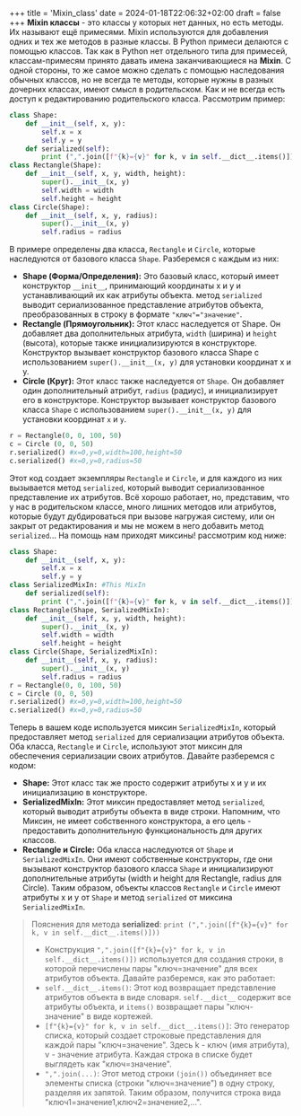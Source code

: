 +++
title = 'Mixin_class'
date = 2024-01-18T22:06:32+02:00
draft = false
+++
**Mixin классы** - это классы у которых нет данных, но есть методы. Их называют ещё примесями. Mixin используются для добавления одних и тех же методов в разные классы.
В Python примеси делаются с помощью классов. Так как в Python нет отдельного типа для примесей, классам-примесям принято давать имена заканчивающиеся на **Mixin**.
С одной стороны, то же самое можно сделать с помощью наследования обычных классов, но не всегда те методы, которые нужны в разных дочерних классах, имеют смысл в родительском. Как и не всегда есть доступ к редактированию родительского класса.
Рассмотрим пример:
```python
class Shape:
    def __init__(self, x, y):
        self.x = x
        self.y = y
    def serialized(self):
        print (",".join([f"{k}={v}" for k, v in self.__dict__.items()]))
class Rectangle(Shape):
    def __init__(self, x, y, width, height):
        super().__init__(x, y)
        self.width = width
        self.height = height
class Circle(Shape):
    def __init__(self, x, y, radius):
        super().__init__(x, y)
        self.radius = radius
```
В примере определены два класса, `Rectangle` и `Circle`, которые наследуются от базового класса `Shape`. Разберемся с каждым из них:
* **Shape (Форма/Определения):**
Это базовый класс, который имеет конструктор `__init__`, принимающий координаты x и y и устанавливающий их как атрибуты объекта.
метод `serialized` выводит сериализованное представление атрибутов объекта, преобразованных в строку в формате `"ключ"="значение"`.
* **Rectangle (Прямоугольник):**
Этот класс наследуется от Shape. Он добавляет два дополнительных атрибута, `width` (ширина) и `height` (высота), которые также инициализируются в конструкторе.
Конструктор вызывает конструктор базового класса Shape с использованием `super().__init__(x, y)` для установки координат x и y.
* **Circle (Круг):**
Этот класс также наследуется от `Shape`. Он добавляет один дополнительный атрибут, `radius` (радиус), и инициализирует его в конструкторе.
Конструктор вызывает конструктор базового класса `Shape` с использованием `super().__init__(x, y)` для установки координат `x` и `y`.
```python
r = Rectangle(0, 0, 100, 50)
c = Circle (0, 0, 50)
r.serialized() #x=0,y=0,width=100,height=50
c.serialized() #x=0,y=0,radius=50
```
Этот код создает экземпляры `Rectangle` и `Circle`, и для каждого из них вызывается метод `serialized`, который выводит сериализованное представление их атрибутов.
Всё хорошо работает, но, представим, что у нас в родительском классе, много лишних методов или атрибутов, которые будут дубдироваться при вызове нагружая систему, или он закрыт от редактирования и мы не можем в него добавить метод `serialized`... На помощь нам приходят миксины! рассмотрим код ниже:
```python
class Shape:
    def __init__(self, x, y):
        self.x = x
        self.y = y
class SerializedMixIn: #This MixIn
    def serialized(self):
        print (",".join([f"{k}={v}" for k, v in self.__dict__.items()]))
class Rectangle(Shape, SerializedMixIn):
    def __init__(self, x, y, width, height):
        super().__init__(x, y)
        self.width = width
        self.height = height
class Circle(Shape, SerializedMixIn):
    def __init__(self, x, y, radius):
        super().__init__(x, y)
        self.radius = radius
r = Rectangle(0, 0, 100, 50)
c = Circle (0, 0, 50)
r.serialized() #x=0,y=0,width=100,height=50
c.serialized() #x=0,y=0,radius=50
```
Теперь в вашем коде используется миксин `SerializedMixIn`, который предоставляет метод `serialized` для сериализации атрибутов объекта. Оба класса, `Rectangle` и `Circle`, используют этот миксин для обеспечения сериализации своих атрибутов.
Давайте разберемся с кодом:
* **Shape:**
Этот класс так же просто содержит атрибуты x и y и их инициализацию в конструкторе.
* **SerializedMixIn:**
Этот миксин предоставляет метод `serialized`, который выводит атрибуты объекта в виде строки.
Напомним, что Миксин, не имеет собственного конструктора, а его цель - предоставить дополнительную функциональность для других классов.
* **Rectangle и Circle:**
Оба класса наследуются от `Shape` и `SerializedMixIn`.
Они имеют собственные конструкторы, где они вызывают конструктор базового класса `Shape` и инициализируют дополнительные атрибуты (width и height для Rectangle, radius для Circle).
Таким образом, объекты классов `Rectangle` и `Circle` имеют атрибуты x и y от `Shape` и метод `serialized` от миксина `SerializedMixIn`.
>Пояснения для метода **serialized**: `print (",".join([f"{k}={v}" for k, v in self.__dict__.items()]))`
>* Конструкция `",".join([f"{k}={v}" for k, v in self.__dict__.items()])` используется для создания строки, в которой перечислены пары "ключ=значение" для всех атрибутов объекта. Давайте разберемся, как это работает:
>* `self.__dict__.items()`: Этот код возвращает представление атрибутов объекта в виде словаря. `self.__dict__` содержит все атрибуты объекта, и `items()` возвращает пары "ключ-значение" в виде кортежей.
>* `[f"{k}={v}" for k, v in self.__dict__.items()]`: Это генератор списка, который создает строковые представления для каждой пары "ключ=значение". Здесь k - ключ (имя атрибута), v - значение атрибута. Каждая строка в списке будет выглядеть как "ключ=значение".
>* `",".join(...)`: Этот метод строки `(join())` объединяет все элементы списка (строки "ключ=значение") в одну строку, разделяя их запятой. Таким образом, получится строка вида "ключ1=значение1,ключ2=значение2,...".